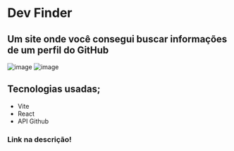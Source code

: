 # Dev Finder

## Um site onde você consegui buscar informações de um perfil do GitHub
![image](https://user-images.githubusercontent.com/86580442/213597442-585565f3-e42e-4230-919c-975d7dc485c8.png)
![image](https://user-images.githubusercontent.com/86580442/213597601-0163f267-f1e7-4c55-9c25-022fc855e7e1.png)



## Tecnologias usadas;
* Vite
* React
* API Github

### Link na descrição!
